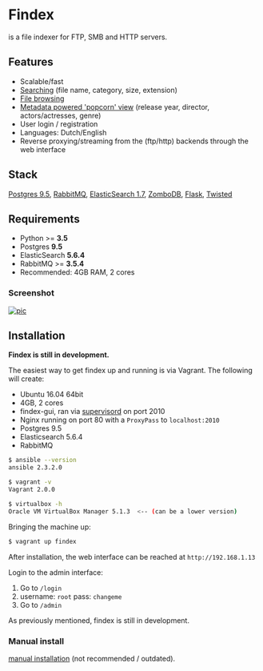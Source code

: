 Findex
========

is a file indexer for FTP, SMB and HTTP servers.

Features
--------
- Scalable/fast
- [Searching](http://i.imgur.com/WpTTkxx.png) (file name, category, size, extension)
- [File browsing](http://i.imgur.com/6UkGBzB.png)
- [Metadata powered 'popcorn' view](https://i.imgur.com/9suQ5mY.png) (release year, director, actors/actresses, genre)
- User login / registration
- Languages: Dutch/English
- Reverse proxying/streaming from the (ftp/http) backends through the web interface

Stack
----------
[Postgres 9.5](https://www.postgresql.org/), [RabbitMQ](https://www.rabbitmq.com/), [ElasticSearch 1.7](https://www.elastic.co/), [ZomboDB](https://github.com/zombodb/zombodb), [Flask](http://flask.pocoo.org/),  [Twisted](https://twistedmatrix.com/trac/)

Requirements
------------
  - Python >= **3.5**
  - Postgres **9.5**
  - ElasticSearch **5.6.4**
  - RabbitMQ >= **3.5.4**
  - Recommended: 4GB RAM, 2 cores


### Screenshot
[![pic](http://i.imgur.com/WpTTkxx.png)](w0w)

Installation
------------

**Findex is still in development.**

The easiest way to get findex up and running is via Vagrant. The following will create:

- Ubuntu 16.04 64bit
- 4GB, 2 cores
- findex-gui, ran via [supervisord](http://supervisord.org/) on port 2010
- Nginx running on port 80 with a `ProxyPass` to `localhost:2010`
- Postgres 9.5
- Elasticsearch 5.6.4
- RabbitMQ

```sh
$ ansible --version
ansible 2.3.2.0

$ vagrant -v
Vagrant 2.0.0

$ virtualbox -h
Oracle VM VirtualBox Manager 5.1.3  <-- (can be a lower version)
```

Bringing the machine up:

```sh
$ vagrant up findex
```

After installation, the web interface can be reached at `http://192.168.1.13`

Login to the admin interface:

1. Go to `/login`
2. username: `root` pass: `changeme`
3. Go to `/admin`

As previously mentioned, findex is still in development.

### Manual install
[manual installation](https://github.com/skftn/findex-gui/blob/master/docs/INSTALL.md) (not recommended / outdated).
